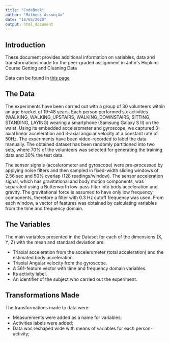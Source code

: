 ```yaml
---
title: "CodeBook"
author: "Matheus Assunção"
date: "18/05/2020"
output: html_document
---
```


## Introduction

These document provides additional information on variables, data and transformations made for the peer-graded assignment in John's Hopkins Course Getting and Cleaning Data

Data can be found in [this page](http://archive.ics.uci.edu/ml/datasets/Human+Activity+Recognition+Using+Smartphones)

## The Data

The experiments have been carried out with a group of 30 volunteers within an age bracket of 19-48 years. Each person performed six activities (WALKING, WALKING_UPSTAIRS, WALKING_DOWNSTAIRS, SITTING, STANDING, LAYING) wearing a smartphone (Samsung Galaxy S II) on the waist. Using its embedded accelerometer and gyroscope, we captured 3-axial linear acceleration and 3-axial angular velocity at a constant rate of 50Hz. The experiments have been video-recorded to label the data manually. The obtained dataset has been randomly partitioned into two sets, where 70% of the volunteers was selected for generating the training data and 30% the test data.

The sensor signals (accelerometer and gyroscope) were pre-processed by applying noise filters and then sampled in fixed-width sliding windows of 2.56 sec and 50% overlap (128 readings/window). The sensor acceleration signal, which has gravitational and body motion components, was separated using a Butterworth low-pass filter into body acceleration and gravity. The gravitational force is assumed to have only low frequency components, therefore a filter with 0.3 Hz cutoff frequency was used. From each window, a vector of features was obtained by calculating variables from the time and frequency domain.


## The Variables

The main variables presented in the Dataset for each of the dimensions (X, Y, Z)  with the mean and standard deviation are:

- Triaxial acceleration from the accelerometer (total acceleration) and the estimated body acceleration.
- Triaxial Angular velocity from the gyroscope.
- A 561-feature vector with time and frequency domain variables.
- Its activity label.
- An identifier of the subject who carried out the experiment.


## Transformations Made

The transformations made to data were:

- Measurements were added as a name for variables;
- Activities labels were added;
- Data was reshaped wide with means of variables for each person-activity;

